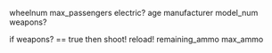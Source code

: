 wheelnum
max_passengers
electric?
age
manufacturer
model_num
weapons?

if weapons? == true
then shoot!
reload!
remaining_ammo
max_ammo
